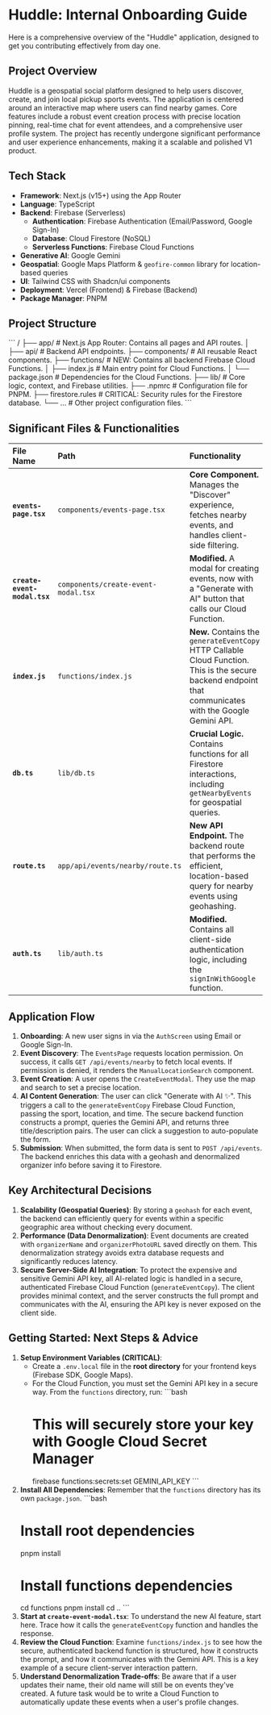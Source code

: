 # Huddle: Internal Onboarding Guide

Here is a comprehensive overview of the "Huddle" application, designed to get you contributing effectively from day one.

## Project Overview

Huddle is a geospatial social platform designed to help users discover, create, and join local pickup sports events. The application is centered around an interactive map where users can find nearby games. Core features include a robust event creation process with precise location pinning, real-time chat for event attendees, and a comprehensive user profile system. The project has recently undergone significant performance and user experience enhancements, making it a scalable and polished V1 product.

## Tech Stack

*   **Framework**: Next.js (v15+) using the App Router
*   **Language**: TypeScript
*   **Backend**: Firebase (Serverless)
    *   **Authentication**: Firebase Authentication (Email/Password, Google Sign-In)
    *   **Database**: Cloud Firestore (NoSQL)
    *   **Serverless Functions**: Firebase Cloud Functions
*   **Generative AI**: Google Gemini
*   **Geospatial**: Google Maps Platform & `geofire-common` library for location-based queries
*   **UI**: Tailwind CSS with Shadcn/ui components
*   **Deployment**: Vercel (Frontend) & Firebase (Backend)
*   **Package Manager**: PNPM

## Project Structure
\`\`\`
/
├── app/                      # Next.js App Router: Contains all pages and API routes.
│   ├── api/                  # Backend API endpoints.
├── components/               # All reusable React components.
├── functions/                # NEW: Contains all backend Firebase Cloud Functions.
│   ├── index.js              # Main entry point for Cloud Functions.
│   └── package.json          # Dependencies for the Cloud Functions.
├── lib/                      # Core logic, context, and Firebase utilities.
├── .npmrc                    # Configuration file for PNPM.
├── firestore.rules           # CRITICAL: Security rules for the Firestore database.
└── ...                       # Other project configuration files.
\`\`\`

## Significant Files & Functionalities

| File Name | Path | Functionality |
| :--- | :--- | :--- |
| **`events-page.tsx`** | `components/events-page.tsx` | **Core Component.** Manages the "Discover" experience, fetches nearby events, and handles client-side filtering. |
| **`create-event-modal.tsx`**| `components/create-event-modal.tsx` | **Modified.** A modal for creating events, now with a "Generate with AI" button that calls our Cloud Function. |
| **`index.js`** | `functions/index.js` | **New.** Contains the `generateEventCopy` HTTP Callable Cloud Function. This is the secure backend endpoint that communicates with the Google Gemini API. |
| **`db.ts`** | `lib/db.ts` | **Crucial Logic.** Contains functions for all Firestore interactions, including `getNearbyEvents` for geospatial queries. |
| **`route.ts`** | `app/api/events/nearby/route.ts` | **New API Endpoint.** The backend route that performs the efficient, location-based query for nearby events using geohashing. |
| **`auth.ts`** | `lib/auth.ts` | **Modified.** Contains all client-side authentication logic, including the `signInWithGoogle` function. |

## Application Flow

1.  **Onboarding**: A new user signs in via the `AuthScreen` using Email or Google Sign-In.
2.  **Event Discovery**: The `EventsPage` requests location permission. On success, it calls `GET /api/events/nearby` to fetch local events. If permission is denied, it renders the `ManualLocationSearch` component.
3.  **Event Creation**: A user opens the `CreateEventModal`. They use the map and search to set a precise location.
4.  **AI Content Generation**: The user can click "Generate with AI ✨". This triggers a call to the `generateEventCopy` Firebase Cloud Function, passing the sport, location, and time. The secure backend function constructs a prompt, queries the Gemini API, and returns three title/description pairs. The user can click a suggestion to auto-populate the form.
5.  **Submission**: When submitted, the form data is sent to `POST /api/events`. The backend enriches this data with a geohash and denormalized organizer info before saving it to Firestore.

## Key Architectural Decisions

1.  **Scalability (Geospatial Queries)**: By storing a `geohash` for each event, the backend can efficiently query for events within a specific geographic area without checking every document.
2.  **Performance (Data Denormalization)**: Event documents are created with `organizerName` and `organizerPhotoURL` saved directly on them. This denormalization strategy avoids extra database requests and significantly reduces latency.
3.  **Secure Server-Side AI Integration**: To protect the expensive and sensitive Gemini API key, all AI-related logic is handled in a secure, authenticated Firebase Cloud Function (`generateEventCopy`). The client provides minimal context, and the server constructs the full prompt and communicates with the AI, ensuring the API key is never exposed on the client side.

## Getting Started: Next Steps & Advice

1.  **Setup Environment Variables (CRITICAL)**:
    *   Create a `.env.local` file in the **root directory** for your frontend keys (Firebase SDK, Google Maps).
    *   For the Cloud Function, you must set the Gemini API key in a secure way. From the `functions` directory, run:
        \`\`\`bash
        # This will securely store your key with Google Cloud Secret Manager
        firebase functions:secrets:set GEMINI_API_KEY
        \`\`\`
2.  **Install All Dependencies**: Remember that the `functions` directory has its own `package.json`.
    \`\`\`bash
    # Install root dependencies
    pnpm install
    # Install functions dependencies
    cd functions
    pnpm install
    cd ..
    \`\`\`
3.  **Start at `create-event-modal.tsx`**: To understand the new AI feature, start here. Trace how it calls the `generateEventCopy` function and handles the response.
4.  **Review the Cloud Function**: Examine `functions/index.js` to see how the secure, authenticated backend function is structured, how it constructs the prompt, and how it communicates with the Gemini API. This is a key example of a secure client-server interaction pattern.
5.  **Understand Denormalization Trade-offs**: Be aware that if a user updates their name, their old name will still be on events they've created. A future task would be to write a Cloud Function to automatically update these events when a user's profile changes.
